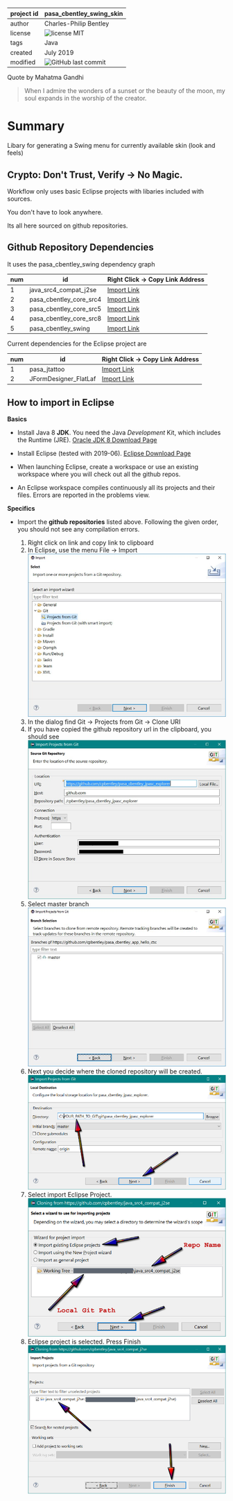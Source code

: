 

project id | pasa_cbentley_swing_skin
------------ | -------------
author | Charles-Philip Bentley
license | ![license MIT](https://img.shields.io/badge/license-MIT-yellowgreen.svg?style=plastic)
tags | Java
created | July 2019
modified | ![GitHub last commit](https://img.shields.io/github/last-commit/cpbentley/pasa_cbentley_swing_skin.svg?style=plastic)

Quote by Mahatma Gandhi
> When I admire the wonders of a sunset or the beauty of the moon, my soul expands in the worship of the creator.

# Summary

Libary for generating a Swing menu for currently available skin (look and feels)


## Crypto: Don't Trust, Verify -> No Magic.

Workflow only uses basic Eclipse projects with libaries included with sources.

You don't have to look anywhere. 

Its all here sourced on github repositories. 

## Github Repository Dependencies

It uses the pasa_cbentley_swing dependency graph

num | id | Right Click -> Copy Link Address
----| -- | -------------
1 | java_src4_compat_j2se | [Import Link](https://github.com/cpbentley/java_src4_compat_j2se)
2 | pasa_cbentley_core_src4 | [Import Link](https://github.com/cpbentley/pasa_cbentley_core_src4)
3 | pasa_cbentley_core_src5 | [Import Link](https://github.com/cpbentley/pasa_cbentley_core_src5)
4 | pasa_cbentley_core_src8 | [Import Link](https://github.com/cpbentley/pasa_cbentley_core_src8)
5 | pasa_cbentley_swing | [Import Link](https://github.com/cpbentley/pasa_cbentley_swing)

Current dependencies for the Eclipse project are 

num | id | Right Click -> Copy Link Address
----| -- | -------------
1 | pasa_jtattoo | [Import Link](https://github.com/cpbentley/pasa_jtattoo)
2 | JFormDesigner_FlatLaf | [Import Link](https://github.com/cpbentley/JFormDesigner_FlatLaf)

## How to import in Eclipse

**Basics**

* Install Java 8 **JDK**. You need the Java _Development_ Kit, which includes the Runtime (JRE). [Oracle JDK 8 Download Page](https://www.oracle.com/technetwork/java/javase/downloads/jdk8-downloads-2133151.html "Lastest JDK 8 from Oracle")
* Install Eclipse (tested with 2019-06). [Eclipse Download Page](https://www.eclipse.org/downloads/ "https://www.eclipse.org/downloads/")

* When launching Eclipse, create a workspace or use an existing workspace where you will check out all the github repos.

* An Eclipse workspace compiles continuously all its projects and their files. Errors are reported in the problems view.


**Specifics**

* Import the **github repositories** listed above. Following the given order, you should not see any compilation errors.

  1. Right click on link and copy link to clipboard
  2. In Eclipse, use the menu File -> Import
  ![eclipse_run_as.jpg](https://github.com/cpbentley/pasa_cbentley_app_hello_ctx/blob/master/res/tutorial/eclipse_import_git.jpg)
  3. In the dialog find Git -> Projects from Git -> Clone URI
  4. If you have copied the github repository url in the clipboard, you should see
    ![explorer_git.jpg](https://github.com/cpbentley/pasa_cbentley_app_hello_ctx/blob/master/res/tutorial/explorer_git.jpg)
  5. Select master branch
   ![eclipse_git_branch.jpg](https://github.com/cpbentley/pasa_cbentley_app_hello_ctx/blob/master/res/tutorial/eclipse_git_branch.jpg)
  6. Next you decide where the cloned repository will be created.
  ![eclipse_import_git_path.jpg](https://github.com/cpbentley/pasa_cbentley_app_hello_ctx/blob/master/res/tutorial/eclipse_import_git_path.jpg)
  7. Select import Eclipse Project.
   ![eclipse_import_git_choose.jpg](https://github.com/cpbentley/pasa_cbentley_app_hello_ctx/blob/master/res/tutorial/eclipse_import_git_choose.jpg)
  8. Eclipse project is selected. Press Finish
  ![eclipse_import_git_finish.jpg](https://github.com/cpbentley/pasa_cbentley_app_hello_ctx/blob/master/res/tutorial/eclipse_import_git_finish.jpg)
